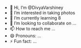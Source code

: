 - 👋 Hi, I’m @DivyaVarshiney
- 👀 I’m interested in taking photos 
- 🌱 I’m currently learning 8
- 💞️ I’m looking to collaborate on ...
- 📫 How to reach me ...
- 😄 Pronouns: ...
- ⚡ Fun fact: ...

<!---
DivyaVarshiney/DivyaVarshiney is a ✨ special ✨ repository because its `README.md` (this file) appears on your GitHub profile.
You can click the Preview link to take a look at your changes.
--->
